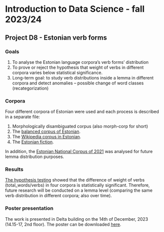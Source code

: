 # Introduction to Data Science - fall 2023/24

## Project D8 - Estonian verb forms

### Goals

1. To analyse the Estonian language corpora’s verb forms’ distribution
2. To prove or reject the hypothesis that weight of verbs in different corpora varies below statistical significance.
3. Long-term goal: to study verb distributions inside a lemma in different corpora and detect anomalies – possible change of word classes (recategorization)

### Corpora

Four different corpora of Estonian were used and each process is described in a separate file:

1. Morphologically disambiguated corpus (also morph-corp for short)
2. The [balanced corpus of Estonian](/https://github.com/ahtokiil/ids_2023/blob/main/balanced_corpus.md).
3. The [Wikipedia corpus in Estonian](https://github.com/ahtokiil/ids_2023/blob/main/balanced_corpus.md).
4. The [Estonian fiction](https://github.com/ahtokiil/ids_2023/blob/main/balanced_corpus.md).

In addition, the [Estonian National Corpus of 2021](/https://github.com/ahtokiil/ids_2023/blob/main/nc21_web_2021.md) was analysed for future lemma distribution purposes.

### Results

[The hypothesis testing](https://github.com/ahtokiil/ids_2023/blob/main/hypothesis_testing.md) showed that the difference of weight of verbs (total_words/verbs) in four corpora is statistically significant. Therefore, future research will be conducted on a lemma level (comparing the same verb distribution in different corpora; also over time).

### Poster presentation

The work is presented in Delta building on the 14th of December, 2023 (14.15-17, 2nd floor). The poster can be downloaded [here](/https://github.com/ahtokiil/ids_2023/blob/main/AKiil_verb_forms_poster_122023.pdf).
